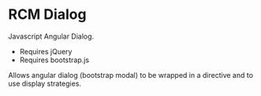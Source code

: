 RCM Dialog
===========

Javascript Angular Dialog.

- Requires jQuery
- Requires bootstrap.js

Allows angular dialog (bootstrap modal) to be wrapped in a directive and to use 
display strategies.
